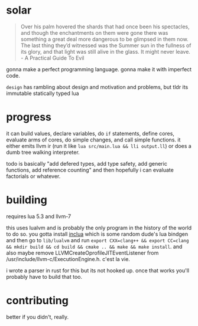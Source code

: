 # solar

>Over his palm hovered the shards that had once been his spectacles, and though the enchantments on them were gone there was something a great deal more dangerous to be glimpsed in them now. The last thing they’d witnessed was the Summer sun in the fullness of its glory, and that light was still alive in the glass. It might never leave.
>                                          - A Practical Guide To Evil

gonna make a perfect programming language. gonna make it with imperfect code.

`design` has rambling about design and motivation and problems, but tldr its immutable statically typed lua

# progress

it can build values, declare variables, do `if` statements, define cores, evaluate arms of cores, do simple changes, and call simple functions.
it either emits llvm ir (run it like `lua src/main.lua && lli output.ll`) or does a dumb tree walking interpreter.

todo is basically "add defered types, add type safety, add generic functions, add reference counting" and then hopefully i can evaluate factorials or whatever.

# building

requires lua 5.3 and llvm-7

this uses lualvm and is probably the only program in the history of the world to do so. you gotta install [inclua](https://github.com/gilzoide/inclua) which is some random dude's lua bindgen and then go to `lib/lualvm` and run `export CXX=clang++ && export CC=clang && mkdir build && cd build && cmake .. && make && make install`. and also maybe remove LLVMCreateOprofileJITEventListener from /usr/include/llvm-c/ExecutionEngine.h. c'est la vie.

i wrote a parser in rust for this but its not hooked up. once that works you'll probably have to build that too.

# contributing

better if you didn't, really.
